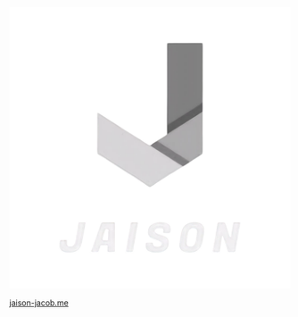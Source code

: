 <div align="center">

![Logo](./src/assets/logo.png)

</div>

[jaison-jacob.me](https://www.jaison-jacob.me/)